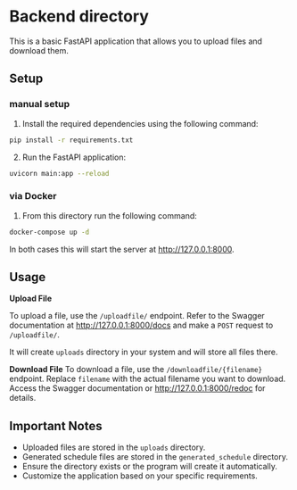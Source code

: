 # Backend directory

This is a basic FastAPI application that allows you to upload files and download them.

## Setup

### manual setup

1. Install the required dependencies using the following command:

```bash
pip install -r requirements.txt
```

2. Run the FastAPI application:

```bash
uvicorn main:app --reload
```

### via Docker

1. From this directory run the following command:

```bash
docker-compose up -d 
```

In both cases this will start the server at http://127.0.0.1:8000.

## Usage

**Upload File**

To upload a file, use the `/uploadfile/` endpoint. Refer to the Swagger documentation at http://127.0.0.1:8000/docs and make a `POST` request to `/uploadfile/`.

It will create `uploads` directory in your system and will store all files there.

**Download File**
To download a file, use the `/downloadfile/{filename}` endpoint. Replace `filename` with the actual filename you want to download. Access the Swagger documentation or http://127.0.0.1:8000/redoc for details.


## Important Notes

- Uploaded files are stored in the `uploads` directory.
- Generated schedule  files are stored in the `generated_schedule` directory.
- Ensure the directory exists or the program will create it automatically.
- Customize the application based on your specific requirements.